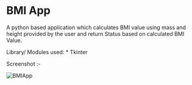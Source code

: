 # BMI App
A python based application which calculates BMI value using mass and height provided by the user and return Status based on calculated BMI Value.

Library/ Modules used:
          * Tkinter 

Screenshot :-

![BMIApp](https://user-images.githubusercontent.com/107138473/201523095-3428451c-c7ab-4e0d-b3b0-1031c9bb5c9a.png)
